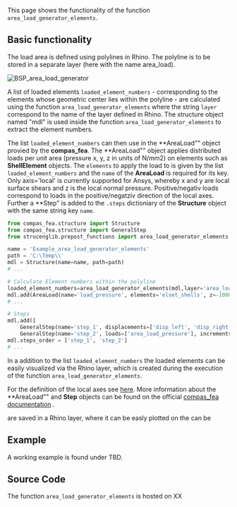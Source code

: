 
This page shows the functionality of the function ``area_load_generator_elements``. 

## Basic functionality
The load area is defined using polylines in Rhino. The polyline is to be stored in a separate layer (here with the name area_load).

![BSP_area_load_generator](https://user-images.githubusercontent.com/49633262/226637930-a71a9aa0-46d4-4235-89be-0b1a2d3f2793.png)

A list of loaded elements ``loaded_element_numbers`` - corresponding to the elements whose geometric center lies within the polyline - are calculated using the function ``area_load_generator_elements`` where the string ``layer`` correspond to the name of the layer defined in Rhino. The structure object named "mdl" is used inside the function ``area_load_generator_elements`` to extract the element numbers.

The list ``loaded_element_numbers`` can then use in the **AreaLoad"" object provied by the **compas_fea**. The  **AreaLoad"" object applies distributed loads per unit area (pressure x, y, z in units of N/mm2) on elements such as **ShellElement** objects. The ``elements`` to apply the load to is given by the list ``loaded_element_numbers`` and the ``name`` of the **AreaLoad** is required for its key. Only axis='local' is currently supported for Ansys, whereby x and y are local surface shears and z is the local normal pressure. Positive/negativ loads correspond to loads in the positive/negatziv direction of the local axes. Further a **Step" is added to the ``.steps`` dictioniary of the **Structure** object with the same string key ``name``.

```python
from compas_fea.structure import Structure
from compas_fea.structure import GeneralStep
from strucenglib.prepost_functions import area_load_generator_elements

name = 'Example_area_load_generator_elements'
path = 'C:\Temp\\'
mdl = Structure(name=name, path=path)
# ...

# Calculate Element numbers within the polyline
loaded_element_numbers=area_load_generator_elements(mdl,layer='area_load') # 
mdl.add(AreaLoad(name='load_pressure', elements='elset_shells', z=-10000, axes='local'))
# ...

# Steps
mdl.add([
    GeneralStep(name='step_1', displacements=['disp_left', 'disp_right', 'disp_up'],nlgeom=False),
    GeneralStep(name='step_2', loads=['area_load_pressure'], increments=1, nlgeom=False),])
mdl.steps_order = ['step_1', 'step_2']
# ...
```

In a addition to the list ``loaded_element_numbers`` the loaded elements can be easily visualized via the Rhino layer, which is created during the execution of the function ``area_load_generator_elements``. 

For the definition of the local axes see [here](https://github.com/kfmResearch-NumericsTeam/Struc_Eng_Library_Server). More information about the **AreaLoad"" and **Step** objects can be found on the official [compas_fea documentation](https://compas.dev/compas_fea/latest/tutorial.html) . 

are saved in a Rhino layer, where it can be easly plotted on the  can be 

## Example 
A working example is found under TBD.

## Source Code
The function ``area_load_generator_elements`` is hosted on XX
